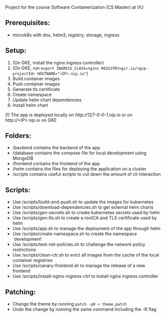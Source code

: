 Project for the course Software Containerization (CS Master) at VU

## Prerequisites:
 - microk8s with dns, helm3, registry, storage, ingress

## Setup:
 1. (On GKE, install the nginx ingress controller)
 2. (On GKE, run `export INGRESS_CLASS=nginx REGISTRY=gcr.io/<gcp-projectId> HOSTNAME="<IP>.nip.io"`)
 3. Build container images
 4. Push container images
 5. Generate tls certificate
 6. Create namespace
 7. Update helm chart dependencies
 8. Install helm chart
 
 (!) The app is deployed locally on _http://<!-- prevent auto generated link -->127-0-0-1.nip.io_ or on _http://\<IP\>.nip.io_ on GKE 

## Folders:
 - /backend contains the backend of the app
 - /database contains the compose file for local development using MongoDB
 - /frontend contains the frontend of the app
 - /helm contains the files for deploying the application on a cluster
 - /scripts contains useful scripts to cut down the amount of cli interaction

## Scripts:
 - Use /scripts/build-and-push.sh to update the images for kubernetes
 - Use /scripts/download-dependencies.sh to get external helm charts
 - Use /scripts/gen-secrets.sh to create kubernetes secrets used by helm
 - Use /scripts/gen-tls.sh to create a rootCA and TLS certificate used by helm
 - Use /scripts/app.sh to manage the deployment of the app through helm
 - Use /scripts/create-namespace.sh to create the namespace `development'
 - Use /scripts/test-net-policies.sh to challenge the network policy restrictions
 - Use /scripts/clean-ctr.sh to evict all images from the cache of the local container registries
 - Use /scripts/canary-frontend.sh to manage the release of a new frontend
 - Use /srcipts/install-nginx-ingress-ctrl to install nginx ingress controller

## Patching:
 - Change the theme by running `patch -p0 < theme.patch`
 - Undo the change by running the same command including the -R flag
